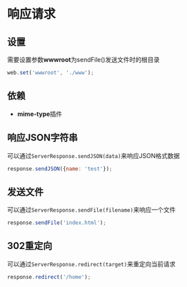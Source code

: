 # 响应请求

## 设置

需要设置参数**wwwroot**为sendFile()发送文件时的根目录

```javascript
web.set('wwwroot', './www');
```


## 依赖

+ **mime-type**插件


## 响应JSON字符串

可以通过`ServerResponse.sendJSON(data)`来响应JSON格式数据

```javascript
response.sendJSON({name: 'test'});
```


## 发送文件

可以通过`ServerResponse.sendFile(filename)`来响应一个文件

```javascript
response.sendFile('index.html');
```


## 302重定向

可以通过`ServerResponse.redirect(target)`来重定向当前请求

```javascript
response.redirect('/home');
```

